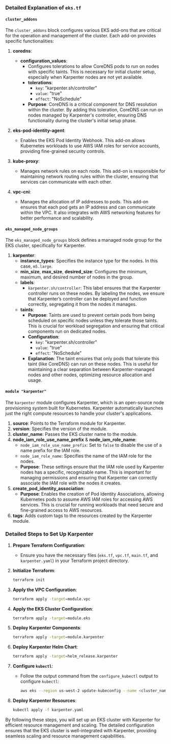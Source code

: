 ### Detailed Explanation of `eks.tf`

#### `cluster_addons`

The `cluster_addons` block configures various EKS add-ons that are critical for the operation and management of the cluster. Each add-on provides specific functionalities:

1. **coredns**:
   - **configuration_values**:
     - Configures tolerations to allow CoreDNS pods to run on nodes with specific taints. This is necessary for initial cluster setup, especially when Karpenter nodes are not yet available.
     - **tolerations**:
       - `key`: "karpenter.sh/controller"
       - `value`: "true"
       - `effect`: "NoSchedule"
     - **Purpose**: CoreDNS is a critical component for DNS resolution within the cluster. By adding this toleration, CoreDNS can run on nodes managed by Karpenter's controller, ensuring DNS functionality during the cluster's initial setup phase.

2. **eks-pod-identity-agent**:
   - Enables the EKS Pod Identity Webhook. This add-on allows Kubernetes workloads to use AWS IAM roles for service accounts, providing fine-grained security controls.

3. **kube-proxy**:
   - Manages network rules on each node. This add-on is responsible for maintaining network routing rules within the cluster, ensuring that services can communicate with each other.

4. **vpc-cni**:
   - Manages the allocation of IP addresses to pods. This add-on ensures that each pod gets an IP address and can communicate within the VPC. It also integrates with AWS networking features for better performance and scalability.

#### `eks_managed_node_groups`

The `eks_managed_node_groups` block defines a managed node group for the EKS cluster, specifically for Karpenter.

1. **karpenter**:
   - **instance_types**: Specifies the instance type for the nodes. In this case, `m5.large`.
   - **min_size**, **max_size**, **desired_size**: Configures the minimum, maximum, and desired number of nodes in the group.
   - **labels**:
     - `karpenter.sh/controller`: This label ensures that the Karpenter controller runs on these nodes. By labeling the nodes, we ensure that Karpenter’s controller can be deployed and function correctly, segregating it from the nodes it manages.
   - **taints**:
     - **Purpose**: Taints are used to prevent certain pods from being scheduled on specific nodes unless they tolerate those taints. This is crucial for workload segregation and ensuring that critical components run on dedicated nodes.
     - **Configuration**:
       - `key`: "karpenter.sh/controller"
       - `value`: "true"
       - `effect`: "NoSchedule"
     - **Explanation**: The taint ensures that only pods that tolerate this taint (like CoreDNS) can run on these nodes. This is useful for maintaining a clear separation between Karpenter-managed nodes and other nodes, optimizing resource allocation and usage.

#### `module "karpenter"`

The `karpenter` module configures Karpenter, which is an open-source node provisioning system built for Kubernetes. Karpenter automatically launches just the right compute resources to handle your cluster's applications.

1. **source**: Points to the Terraform module for Karpenter.
2. **version**: Specifies the version of the module.
3. **cluster_name**: Passes the EKS cluster name to the module.
4. **node_iam_role_use_name_prefix** & **node_iam_role_name**:
   - `node_iam_role_use_name_prefix`: Set to `false` to disable the use of a name prefix for the IAM role.
   - `node_iam_role_name`: Specifies the name of the IAM role for the nodes.
   - **Purpose**: These settings ensure that the IAM role used by Karpenter nodes has a specific, recognizable name. This is important for managing permissions and ensuring that Karpenter can correctly associate the IAM role with the nodes it creates.
5. **create_pod_identity_association**:
   - **Purpose**: Enables the creation of Pod Identity Associations, allowing Kubernetes pods to assume AWS IAM roles for accessing AWS services. This is crucial for running workloads that need secure and fine-grained access to AWS resources.
6. **tags**: Adds custom tags to the resources created by the Karpenter module.

### Detailed Steps to Set Up Karpenter

1. **Prepare Terraform Configuration**:
   - Ensure you have the necessary files (`eks.tf`, `vpc.tf`, `main.tf`, and `karpenter.yaml`) in your Terraform project directory.

2. **Initialize Terraform**:
   ```sh
   terraform init
   ```

3. **Apply the VPC Configuration**:
   ```sh
   terraform apply -target=module.vpc
   ```

4. **Apply the EKS Cluster Configuration**:
   ```sh
   terraform apply -target=module.eks
   ```

5. **Deploy Karpenter Components**:
   ```sh
   terraform apply -target=module.karpenter
   ```

6. **Deploy Karpenter Helm Chart**:
   ```sh
   terraform apply -target=helm_release.karpenter
   ```

7. **Configure `kubectl`**:
   - Follow the output command from the `configure_kubectl` output to configure `kubectl`:
     ```sh
     aws eks --region us-west-2 update-kubeconfig --name <cluster_name>
     ```

8. **Deploy Karpenter Resources**:
   ```sh
   kubectl apply -f karpenter.yaml
   ```

By following these steps, you will set up an EKS cluster with Karpenter for efficient resource management and scaling. The detailed configuration ensures that the EKS cluster is well-integrated with Karpenter, providing seamless scaling and resource management capabilities.